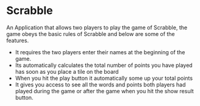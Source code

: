 # Scrabble
An Application that allows two players to play the game of Scrabble, the game obeys the basic rules of Scrabble and below are some of the features.
* It requires the two players enter their names at the beginning of the game.
* Its automatically calculates the total number of points you have played has soon as you place a tile on the board
* When you hit the play button it automatically some up your total points
* It gives you access to see all the words and points both players had played during the game or after the game when you hit the show result button.
